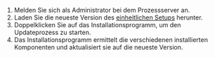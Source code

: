 1. Melden Sie sich als Administrator bei dem Prozessserver an.
2. Laden Sie die neueste Version des [einheitlichen Setups](http://aka.ms/unifiedinstaller) herunter.
3. Doppelklicken Sie auf das Installationsprogramm, um den Updateprozess zu starten.
4. Das Installationsprogramm ermittelt die verschiedenen installierten Komponenten und aktualisiert sie auf die neueste Version.
